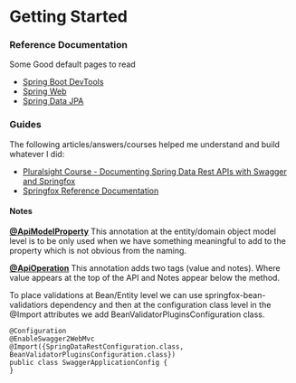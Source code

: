 # Getting Started

### Reference Documentation
Some Good default pages to read

* [Spring Boot DevTools](https://docs.spring.io/spring-boot/docs/2.2.6.RELEASE/reference/htmlsingle/#using-boot-devtools)
* [Spring Web](https://docs.spring.io/spring-boot/docs/2.2.6.RELEASE/reference/htmlsingle/#boot-features-developing-web-applications)
* [Spring Data JPA](https://docs.spring.io/spring-boot/docs/2.2.6.RELEASE/reference/htmlsingle/#boot-features-jpa-and-spring-data)

### Guides
The following articles/answers/courses helped me understand and build whatever I did:

* [Pluralsight Course - Documenting Spring Data Rest APIs with Swagger and Springfox](https://app.pluralsight.com/library/courses/spring-framework-documenting-spring-data-rest-apis-swagger-springfox/table-of-contents)
* [Springfox Reference Documentation](https://springfox.github.io/springfox/docs/snapshot/)

#### Notes
[**@ApiModelProperty**](http://docs.swagger.io/swagger-core/v1.5.0/apidocs/io/swagger/annotations/ApiModelProperty.html) 
This annotation at the entity/domain object model level is to be only used 
when we have something meaningful to add to the property which is not obvious from the naming. 

[**@ApiOperation**](http://docs.swagger.io/swagger-core/v1.5.0/apidocs/io/swagger/annotations/ApiOperation.html)
This annotation adds two tags (value and notes). Where value appears at the top of the API and 
Notes appear below the method. 

To place validations at Bean/Entity level we can use springfox-bean-validatiors dependency and then
at the configuration class level in the @Import attributes we add BeanValidatorPluginsConfiguration class.

```
@Configuration
@EnableSwagger2WebMvc
@Import({SpringDataRestConfiguration.class, BeanValidatorPluginsConfiguration.class})
public class SwaggerApplicationConfig {
}
```